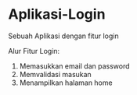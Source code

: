 # Aplikasi-Login
Sebuah Aplikasi dengan fitur login

Alur Fitur Login:
1. Memasukkan email dan password
2. Memvalidasi masukan
3. Menampilkan halaman home
